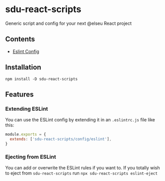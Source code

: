 # sdu-react-scripts
Generic script and config for your next @elseu React project

## Contents
- [Eslint Config](/config/eslint/index.js)

## Installation
`npm install -D sdu-react-scripts`

## Features

### Extending ESLint
You can use the ESLint config by extending it in an `.eslintrc.js` file like this:

```javascript
module.exports = {
  extends: ['sdu-react-scripts/config/eslint'],
}
```

### Ejecting from ESLint
You can add or overwrite the ESLint rules if you want to.
If you totally wish to eject from `sdu-react-scripts` run `npx sdu-react-scripts eslint-eject`